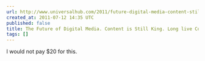 ```yaml
---
url: http://www.universalhub.com/2011/future-digital-media-content-still-king-long-live
created_at: 2011-07-12 14:35 UTC
published: false
title: The Future of Digital Media. Content is Still King. Long live Content.
tags: []
---
```


I would not pay $20 for this.
